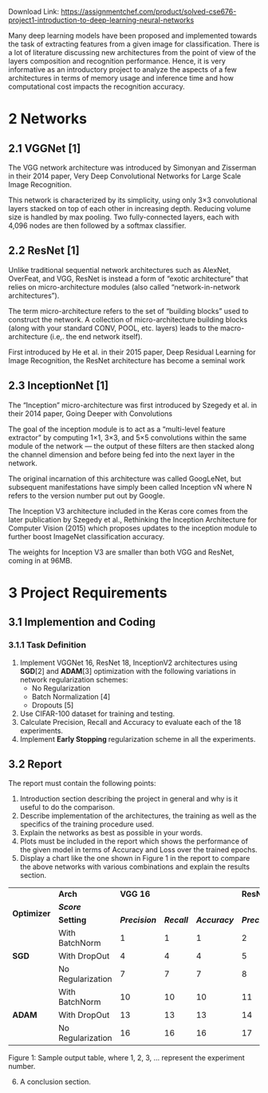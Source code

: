 Download Link: https://assignmentchef.com/product/solved-cse676-project1-introduction-to-deep-learning-neural-networks
<br>



Many deep learning models have been proposed and implemented towards the task of extracting features from a given image for classification. There is a lot of literature discussing new architectures from the point of view of the layers composition and recognition performance. Hence, it is very informative as an introductory project to analyze the aspects of a few architectures in terms of memory usage and inference time and how computational cost impacts the recognition accuracy.

<h1>2             Networks</h1>

<h2>2.1           VGGNet [1]</h2>

The VGG network architecture was introduced by Simonyan and Zisserman in their 2014 paper, Very Deep Convolutional Networks for Large Scale Image Recognition.

This network is characterized by its simplicity, using only 3×3 convolutional layers stacked on top of each other in increasing depth. Reducing volume size is handled by max pooling. Two fully-connected layers, each with 4,096 nodes are then followed by a softmax classifier.

<h2>2.2           ResNet [1]</h2>

Unlike traditional sequential network architectures such as AlexNet, OverFeat, and VGG, ResNet is instead a form of “exotic architecture” that relies on micro-architecture modules (also called “network-in-network architectures”).

The term micro-architecture refers to the set of “building blocks” used to construct the network. A collection of micro-architecture building blocks (along with your standard CONV, POOL, etc. layers) leads to the macro-architecture (i.e,. the end network itself).

First introduced by He et al. in their 2015 paper, Deep Residual Learning for Image Recognition, the ResNet architecture has become a seminal work

<h2>2.3           InceptionNet [1]</h2>

The “Inception” micro-architecture was first introduced by Szegedy et al. in their 2014 paper, Going Deeper with Convolutions

The goal of the inception module is to act as a “multi-level feature extractor” by computing 1×1, 3×3, and 5×5 convolutions within the same module of the network — the output of these filters are then stacked along the channel dimension and before being fed into the next layer in the network.

The original incarnation of this architecture was called GoogLeNet, but subsequent manifestations have simply been called Inception vN where N refers to the version number put out by Google.

The Inception V3 architecture included in the Keras core comes from the later publication by Szegedy et al., Rethinking the Inception Architecture for Computer Vision (2015) which proposes updates to the inception module to further boost ImageNet classification accuracy.

The weights for Inception V3 are smaller than both VGG and ResNet, coming in at 96MB.

<h1>3             Project Requirements</h1>

<h2>3.1           Implemention and Coding</h2>

<h3>3.1.1          Task Definition</h3>

<ol>

 <li>Implement VGGNet 16, ResNet 18, InceptionV2 architectures using <strong>SGD</strong>[2] and <strong>ADAM</strong>[3] optimization with the following variations in network regularization schemes:

  <ul>

   <li>No Regularization</li>

   <li>Batch Normalization [4]</li>

   <li>Dropouts [5]</li>

  </ul></li>

 <li>Use CIFAR-100 dataset for training and testing.</li>

 <li>Calculate Precision, Recall and Accuracy to evaluate each of the 18 experiments.</li>

 <li>Implement <strong>Early Stopping </strong>regularization scheme in all the experiments.</li>

</ol>

<ol start="2">

 <li style="list-style-type: none;"></li>

</ol>

<h2>3.2           Report</h2>

The report must contain the following points:

<ol>

 <li>Introduction section describing the project in general and why is it useful to do the comparison.</li>

 <li>Describe implementation of the architectures, the training as well as the specifics of the training procedure used.</li>

 <li>Explain the networks as best as possible in your words.</li>

 <li>Plots must be included in the report which shows the performance of the given model in terms of Accuracy and Loss over the trained epochs.</li>

 <li>Display a chart like the one shown in Figure 1 in the report to compare the above networks with various combinations and explain the results section.</li>

</ol>

<table width="562">

 <tbody>

  <tr>

   <td width="54"> </td>

   <td width="85"><strong>Arch</strong></td>

   <td colspan="3" width="137"><strong>VGG 16</strong></td>

   <td colspan="3" width="140"><strong>ResNet 18</strong></td>

   <td colspan="3" width="146"><strong>Inception v2</strong></td>

  </tr>

  <tr>

   <td rowspan="2" width="54"><strong>Optimizer</strong></td>

   <td width="85"><strong><em>Score</em></strong></td>

   <td width="50"> </td>

   <td width="36"> </td>

   <td width="51"> </td>

   <td width="53"> </td>

   <td width="36"> </td>

   <td width="51"> </td>

   <td width="59"> </td>

   <td width="36"> </td>

   <td width="51"> </td>

  </tr>

  <tr>

   <td width="85"><strong>Setting</strong></td>

   <td width="50"><strong><em>Precision</em></strong></td>

   <td width="36"><strong><em>Recall</em></strong></td>

   <td width="51"><strong><em>Accuracy</em></strong></td>

   <td width="53"><strong><em>Precision</em></strong></td>

   <td width="36"><strong><em>Recall</em></strong></td>

   <td width="51"><strong><em>Accuracy</em></strong></td>

   <td width="59"><strong><em>Precision</em></strong></td>

   <td width="36"><strong><em>Recall</em></strong></td>

   <td width="51"><strong><em>Accuracy</em></strong></td>

  </tr>

  <tr>

   <td rowspan="3" width="54"><strong>SGD</strong></td>

   <td width="85">With BatchNorm</td>

   <td width="50">1</td>

   <td width="36">1</td>

   <td width="51">1</td>

   <td width="53">2</td>

   <td width="36">2</td>

   <td width="51">2</td>

   <td width="59">3</td>

   <td width="36">3</td>

   <td width="51">3</td>

  </tr>

  <tr>

   <td width="85">With DropOut</td>

   <td width="50">4</td>

   <td width="36">4</td>

   <td width="51">4</td>

   <td width="53">5</td>

   <td width="36">5</td>

   <td width="51">5</td>

   <td width="59">6</td>

   <td width="36">6</td>

   <td width="51">6</td>

  </tr>

  <tr>

   <td width="85">No Regularization</td>

   <td width="50">7</td>

   <td width="36">7</td>

   <td width="51">7</td>

   <td width="53">8</td>

   <td width="36">8</td>

   <td width="51">8</td>

   <td width="59">9</td>

   <td width="36">9</td>

   <td width="51">9</td>

  </tr>

  <tr>

   <td rowspan="3" width="54"><strong>ADAM</strong></td>

   <td width="85">With BatchNorm</td>

   <td width="50">10</td>

   <td width="36">10</td>

   <td width="51">10</td>

   <td width="53">11</td>

   <td width="36">11</td>

   <td width="51">11</td>

   <td width="59">12</td>

   <td width="36">12</td>

   <td width="51">12</td>

  </tr>

  <tr>

   <td width="85">With DropOut</td>

   <td width="50">13</td>

   <td width="36">13</td>

   <td width="51">13</td>

   <td width="53">14</td>

   <td width="36">14</td>

   <td width="51">14</td>

   <td width="59">15</td>

   <td width="36">15</td>

   <td width="51">15</td>

  </tr>

  <tr>

   <td width="85">No Regularization</td>

   <td width="50">16</td>

   <td width="36">16</td>

   <td width="51">16</td>

   <td width="53">17</td>

   <td width="36">17</td>

   <td width="51">17</td>

   <td width="59">18</td>

   <td width="36">18</td>

   <td width="51">18</td>

  </tr>

 </tbody>

</table>

Figure 1:     Sample output table, where 1, 2, 3, … represent the experiment number.

<ol start="6">

 <li>A conclusion section.</li>

</ol>


